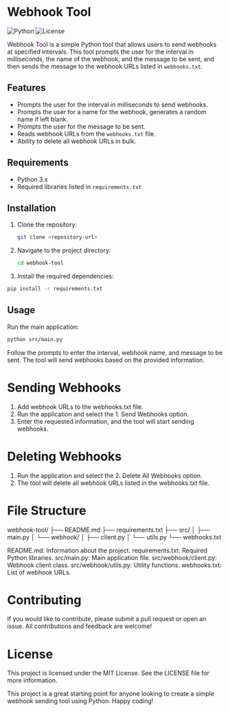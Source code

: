 # Webhook Tool

![Python](https://img.shields.io/badge/Python-3.x-blue.svg)
![License](https://img.shields.io/badge/License-MIT-green.svg)

Webhook Tool is a simple Python tool that allows users to send webhooks at specified intervals. This tool prompts the user for the interval in milliseconds, the name of the webhook, and the message to be sent, and then sends the message to the webhook URLs listed in `webhooks.txt`.

## Features

- Prompts the user for the interval in milliseconds to send webhooks.
- Prompts the user for a name for the webhook, generates a random name if left blank.
- Prompts the user for the message to be sent.
- Reads webhook URLs from the `webhooks.txt` file.
- Ability to delete all webhook URLs in bulk.

## Requirements

- Python 3.x
- Required libraries listed in `requirements.txt`

## Installation

1. Clone the repository:
   ```sh
   git clone <repository-url>
   ```
2. Navigate to the project directory:
   ```sh
   cd webhook-tool
   ```
3. Install the required dependencies:
 ```sh
 pip install -r requirements.txt
 ```
 ## Usage
Run the main application:

```sh
python src/main.py
```

Follow the prompts to enter the interval, webhook name, and message to be sent. The tool will send webhooks based on the provided information.

# Sending Webhooks
   1. Add webhook URLs to the webhooks.txt file.
   2. Run the application and select the 1. Send Webhooks option.
   3. Enter the requested information, and the tool will start sending webhooks.

# Deleting Webhooks
   1. Run the application and select the 2. Delete All Webhooks option.
   2. The tool will delete all webhook URLs listed in the webhooks.txt file.

# File Structure
webhook-tool/
├── README.md
├── requirements.txt
├── src/
│   ├── main.py
│   └── webhook/
│       ├── client.py
│       └── utils.py
└── webhooks.txt

README.md: Information about the project.
requirements.txt: Required Python libraries.
src/main.py: Main application file.
src/webhook/client.py: Webhook client class.
src/webhook/utils.py: Utility functions.
webhooks.txt: List of webhook URLs.

# Contributing

If you would like to contribute, please submit a pull request or open an issue. All contributions and feedback are welcome!

# License

This project is licensed under the MIT License. See the LICENSE file for more information.


This project is a great starting point for anyone looking to create a simple webhook sending tool using Python. Happy coding!

